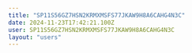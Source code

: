 ```yaml
---
title: "SP11S56GZ7HSN2KRMXMSFS77JKAW9H8A6CAHG4N3C"
date: 2024-11-23T17:42:21.100Z
user: SP11S56GZ7HSN2KRMXMSFS77JKAW9H8A6CAHG4N3C
layout: "users"
---
```

    